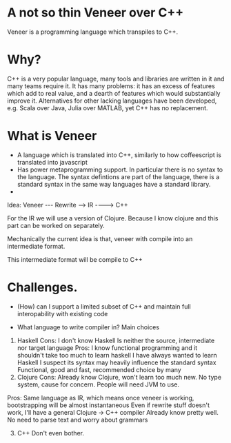 # A not so thin Veneer over C++

Veneer is a programming language which transpiles to C++.

# Why?
C++ is a very popular language, many tools and libraries are written in it and many teams require it.
It has many problems: it has an excess of features which add to real value, and a dearth of features which would substantially improve it.
Alternatives for other lacking languages have been developed, e.g. Scala over Java, Julia over MATLAB, yet C++ has no replacement.

# What is Veneer
- A language which is translated into C++, similarly to how coffeescript is translated into javascript
- Has power metaprogramming support.  In particular there is no syntax to the language.  The syntax defintions are part of the language, there is a standard syntax in the same way languages have a standard library.
- 

Idea:
Veneer --- Rewrite --> IR ----> C++

For the IR we will use a version of Clojure.
Because I know clojure and this part can be worked on separately.

Mechanically the current idea is that, veneer with compile into an intermediate format.

This intermediate format will be compile to C++

# Challenges.
- (How) can I support a limited subset of C++ and maintain full interopability with existing code


- What language to write compiler in?
Main choices
1) Haskell
Cons: I don't know Haskell
	  Is neither the source, intermediate nor target language
Pros: I know functional programming and it shouldn't take
	  too much to learn haskell
	  I have always wanted to learn Haskell
	  I suspect its syntax may heavily influence the standard syntax
	  Functional, good and fast, recommended choice by many
2) Clojure
Cons: Already know Clojure, won't learn too much new.
	  No type system, cause for concern.
	  People will need JVM to use.

Pros: Same language as IR, which means once veneer is working, bootstrapping will be almost instantaneous
	  Even if rewrite stuff doesn't work, I'll have a general Clojure -> C++ compiler
	  Already know pretty well.
	  No need to parse text and worry about grammars

3) C++
	  Don't even bother.